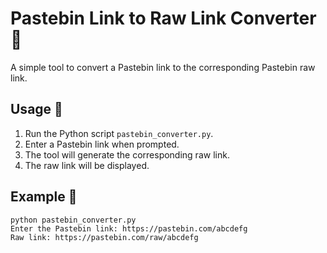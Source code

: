 # Pastebin Link to Raw Link Converter :link:

A simple tool to convert a Pastebin link to the corresponding Pastebin raw link.

## Usage :rocket:

1. Run the Python script `pastebin_converter.py`.
2. Enter a Pastebin link when prompted.
3. The tool will generate the corresponding raw link.
4. The raw link will be displayed.

## Example :memo:

```
python pastebin_converter.py
Enter the Pastebin link: https://pastebin.com/abcdefg
Raw link: https://pastebin.com/raw/abcdefg
